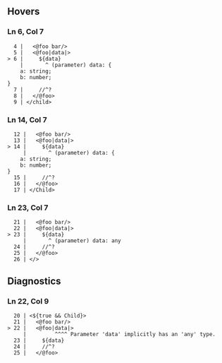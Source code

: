 ## Hovers
### Ln 6, Col 7
```marko
  4 |   <@foo bar/>
  5 |   <@foo|data|>
> 6 |     ${data}
    |       ^ (parameter) data: {
    a: string;
    b: number;
}
  7 |     //^?
  8 |   </@foo>
  9 | </child>
```

### Ln 14, Col 7
```marko
  12 |   <@foo bar/>
  13 |   <@foo|data|>
> 14 |     ${data}
     |       ^ (parameter) data: {
    a: string;
    b: number;
}
  15 |     //^?
  16 |   </@foo>
  17 | </Child>
```

### Ln 23, Col 7
```marko
  21 |   <@foo bar/>
  22 |   <@foo|data|>
> 23 |     ${data}
     |       ^ (parameter) data: any
  24 |     //^?
  25 |   </@foo>
  26 | </>
```

## Diagnostics
### Ln 22, Col 9
```marko
  20 | <${true && Child}>
  21 |   <@foo bar/>
> 22 |   <@foo|data|>
     |         ^^^^ Parameter 'data' implicitly has an 'any' type.
  23 |     ${data}
  24 |     //^?
  25 |   </@foo>
```


